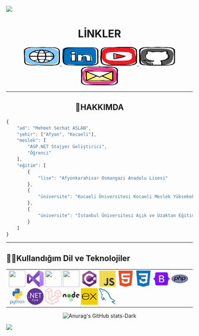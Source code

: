 <p>
    <img
        src="https://capsule-render.vercel.app/api?type=waving&height=100&color=gradient&text=Mehmet%20Serhat-nl-ASLAN&animation=twinkling&reversal=false%C2%A7ion=header&textBg=false&fontAlign=50&fontSize=40&fontColor=ffffff"></img>
</p>

<h1 align="center">
    LİNKLER
</h1>

<p align="center">
    <a href="https://benserhat.live/">
        <img height="50" width="100"
            src="./assets/1873909_world_social media_earth_website_world wide web_icon.svg" >
    </a>
    <a href="https://www.linkedin.com/in/mehmet-serhat-aslan-58272b28a/">
        <img height="50" width="100" src="./assets/1727490_linkedin_social media_job_network_icon.svg" >
    </a>
    <a href="https://www.youtube.com/@metamsa">
        <img height="50" width="100" src="./assets/1543314_network_youtube_social media_icon.svg" >
    </a>
    <a href="https://github.com/MetaMsa">
        <img height="50" width="100" src="./assets/1872635_social media_software_github_open source_developer_icon.svg" >
    </a>
    <a href="mailto:mserhataslan@hotmail.com">
        <img height="50" width="100" src="./assets/5066047_communication_email_envelope_letter_mail_icon.svg" >
    </a>
</p>

---

<h2 align="center">💁HAKKIMDA</h2>

```javascript
{
    "ad": "Mehmet Serhat ASLAN",
    "şehir": ["Afyon", "Kocaeli"],
    "meslek": [
        "ASP.NET Stajyer Geliştirici",
        "Öğrenci"
    ],
    "eğitim": [
        {
            "lise": "Afyonkarahisar Osmangazi Anadolu Lisesi"
        },
        {
            "üniversite": "Kocaeli Üniversitesi Kocaeli Meslek Yüksekokulu Bilgisayar Programcılığı"
        },
        {
            "üniversite": "İstanbul Üniversitesi Açık ve Uzaktan Eğitim Fakültesi Web Tasarımı ve Kodlama"
        }
    ]
}
```

---

<h2>👨‍💻Kullandığım Dil ve Teknolojiler</h2>
<table>
  <tr>
    <td>
      <img src="https://cdn.jsdelivr.net/gh/devicons/devicon/icons/vscode/vscode-original.svg" width="45" height="45"/>
      <img src="https://raw.githubusercontent.com/devicons/devicon/refs/heads/master/icons/visualstudio/visualstudio-original.svg" width="45" height="45"/>
      <img src="https://cdn.jsdelivr.net/gh/devicons/devicon/icons/c/c-original.svg" width="45" height="45"/>
      <img src="https://cdn.jsdelivr.net/gh/devicons/devicon/icons/cplusplus/cplusplus-original.svg" width="45" height="45"/>
      <img src="https://raw.githubusercontent.com/devicons/devicon/refs/heads/master/icons/csharp/csharp-original.svg" width="45" height="45"/>
      <img src="https://raw.githubusercontent.com/devicons/devicon/master/icons/javascript/javascript-original.svg" width="45" height="45"/>
      <img src="https://raw.githubusercontent.com/devicons/devicon/refs/heads/master/icons/html5/html5-plain.svg" width="45" height="45"/>
      <img src="https://raw.githubusercontent.com/devicons/devicon/refs/heads/master/icons/css3/css3-plain.svg" width="45" height="45"/>
      <img src="https://raw.githubusercontent.com/devicons/devicon/refs/heads/master/icons/bootstrap/bootstrap-original.svg" width="45" height="45"/>
      <img src="https://raw.githubusercontent.com/devicons/devicon/refs/heads/master/icons/php/php-original.svg" width="45" height="45"/>
      <img src="https://raw.githubusercontent.com/devicons/devicon/master/icons/python/python-original-wordmark.svg" width="45" height="45"/>
      <img src="https://raw.githubusercontent.com/devicons/devicon/refs/heads/master/icons/dotnetcore/dotnetcore-original.svg" width="45" height="45"/>
      <img src="https://raw.githubusercontent.com/devicons/devicon/refs/heads/master/icons/laravel/laravel-line.svg" width="45" height="45"/>
      <img src="https://raw.githubusercontent.com/devicons/devicon/refs/heads/master/icons/nodejs/nodejs-original-wordmark.svg" width="45" height="45"/>
      <img src="./assets/express-js1720895488.logowik.com.webp" width="45" height="45"/>
      <img src="https://raw.githubusercontent.com/devicons/devicon/refs/heads/master/icons/mysql/mysql-original.svg" width="45" height="45"/>
    </td>
  </tr>
</table>

<p align="center">
    <img src="https://github-readme-stats.vercel.app/api/top-langs/?username=metamsa&layout=donut-vertical&langs_count=20&theme=dark" alt="Anurag's GitHub stats-Dark">
</p>

<p>
    <img
        src="https://capsule-render.vercel.app/api?type=waving&height=100&color=gradient&section=footer"></img>
</p>
